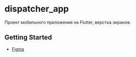 # dispatcher_app

Проект мобильного приложения на Flutter, верстка экранов.

## Getting Started

- [Figma](https://www.figma.com/design/m93qHDk8gQVywYY1VZaBKh/Kiparo.com-Dispatcher-app?node-id=3-251&t=ofmmCkMHBdeMekKp-4)
